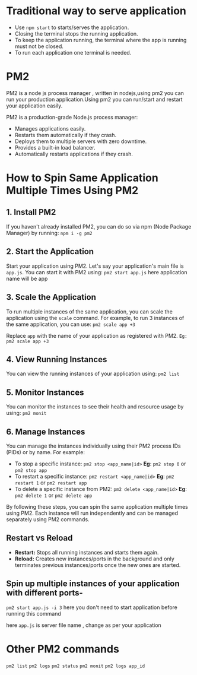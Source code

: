 # Traditional way to serve application

- Use `npm start` to starts/serves the application.
- Closing the terminal stops the running application.
- To keep the application running, the terminal where the app is running must not be closed.
- To run each application one terminal is needed.


# PM2

PM2 is a node js process manager , written in nodejs,using pm2 you can run your
production application.Using pm2 you can run/start and restart your application
easily.

PM2 is a production-grade Node.js process manager:

- Manages applications easily.
- Restarts them automatically if they crash.
- Deploys them to multiple servers with zero downtime.
- Provides a built-in load balancer.
- Automatically restarts applications if they crash.

# How to Spin Same Application Multiple Times Using PM2

## 1. Install PM2

If you haven't already installed PM2, you can do so via npm (Node Package Manager) by running: `npm i -g pm2 `

## 2. Start the Application

Start your application using PM2. Let's say your application's main file is `app.js`. You can start it with PM2 using:
`pm2 start app.js` here application name will be app

## 3. Scale the Application

To run multiple instances of the same application, you can scale the application using the `scale` command. For example, to run 3 instances of the same application, you can use: `pm2 scale app +3`

Replace `app` with the name of your application as registered with PM2.
`Eg: pm2 scale app +3`

## 4. View Running Instances

You can view the running instances of your application using: `pm2 list`

## 5. Monitor Instances

You can monitor the instances to see their health and resource usage by using: `pm2 monit`

## 6. Manage Instances

You can manage the instances individually using their PM2 process IDs (PIDs) or by name. For example:

- To stop a specific instance: `pm2 stop <app_name|id>`
 **Eg**: `pm2 stop 0` or `pm2 stop app`
- To restart a specific instance: `pm2 restart <app_name|id>`
 **Eg**: `pm2 restart 1` or `pm2 restart app`
- To delete a specific instance from PM2: `pm2 delete <app_name|id>`
 **Eg**: `pm2 delete 1` or `pm2 delete app`

By following these steps, you can spin the same application multiple times using PM2. Each instance will run independently and can be managed separately using PM2 commands.

## Restart vs Reload
- **Restart:** Stops all running instances and starts them again.
- **Reload:** Creates new instances/ports in the background and only terminates previous instances/ports once the new ones are started.

## Spin up multiple instances of your application with different ports-

`pm2 start app.js -i 3` here you don't need to start application before running this command

here `app.js` is server file name , change as per your application

# Other PM2 commands

`pm2 list` `pm2 logs` `pm2 status` `pm2 monit` `pm2 logs app_id`
